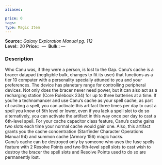 ```yaml
---
aliases: 

price: 0 
tags: 
Type: Magic Item
---
```

**Source**:: _Galaxy Exploration Manual pg. 112_  
**Level**:: 20
**Price**::  — 
**Bulk**:: —

### Description

Who Canu was, if they were a person, is lost to the Gap. Canu’s cache is a bracer datapad (negligible bulk, changes to fit its user) that functions as a tier 10 computer with a personality specially attuned to you and your preferences. The device has planetary range for controlling peripheral devices. Not only does the bracer never need power, but it can also act as a recharging station (Core Rulebook 234) for up to three batteries at a time. If you’re a technomancer and use Canu’s cache as your spell cache, as part of casting a spell, you can activate this artifact three times per day to cast a spell you know of 5th level or lower, even if you lack a spell slot to do so alternatively, you can activate the artifact in this way once per day to cast a 6th-level spell. For your cache capacitor class feature, Canu’s cache gains two slots each time your normal cache would gain one. Also, this artifact grants you the cache concentration (Starfinder Character Operations Manual 94) and summon cache (Armory 156) magic hacks.  
Canu’s cache can be destroyed only by someone who uses the fuse spells feature with 2 Resolve Points and two 6th-level spell slots to cast wish to destroy the bracer the spell slots and Resolve Points used to do so are permanently lost.
